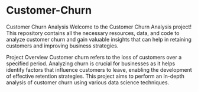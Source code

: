 # Customer-Churn
Customer Churn Analysis
Welcome to the Customer Churn Analysis project! This repository contains all the necessary resources, data, and code to analyze customer churn and gain valuable insights that can help in retaining customers and improving business strategies.

Project Overview
Customer churn refers to the loss of customers over a specified period. Analyzing churn is crucial for businesses as it helps identify factors that influence customers to leave, enabling the development of effective retention strategies. This project aims to perform an in-depth analysis of customer churn using various data science techniques.
